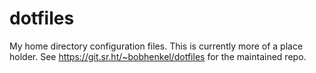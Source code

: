 # dotfiles
My home directory configuration files. This is currently more of a place holder. See https://git.sr.ht/~bobhenkel/dotfiles for the maintained repo.
